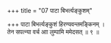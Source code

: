 +++
title = "07 पाटा बिभर्त्यङ्कुशम्"

+++
पाटा बिभर्त्यङ्कुशं हिरण्यवन्तमङ्किनम् ।  
तेन सपत्न्या वर्च आा लुम्पामि ममेदसत् ॥ ९ ॥